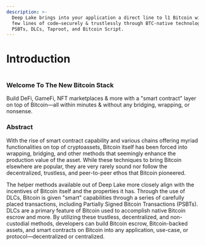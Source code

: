 ```yaml
---
description: >-
  Deep Lake brings into your application a direct line to l1 Bitcoin with only a
  few lines of code—securely & trustlessly through BTC-native technologies like
  PSBTs, DLCs, Taproot, and Bitcoin Script.
---
```


# Introduction

<figure><img src=".gitbook/assets/Copy of The new Bitcoin stack (1500 × 1500 px) (1).png" alt=""><figcaption></figcaption></figure>

### Welcome To The New Bitcoin Stack

Build DeFi, GameFi, NFT marketplaces & more with a "smart contract" layer on top of Bitcoin—all within minutes & without any bridging, wrapping, or nonsense.

### Abstract

With the rise of smart contract capability and various chains offering myriad functionalities on top of cryptoassets, Bitcoin itself has been forced into wrapping, bridging, and other methods that seemingly enhance the production value of the asset. While these techniques to bring Bitcoin elsewhere are popular, they are very rarely sound nor follow the decentralized, trustless, and peer-to-peer ethos that Bitcoin pioneered.

The helper methods available out of Deep Lake more closely align with the incentives of Bitcoin itself and the properties it has. Through the use of DLCs, Bitcoin is given "smart" capabilities through a series of carefully placed transactions, including Partially Signed Bitcoin Transactions (PSBTs). DLCs are a primary feature of Bitcoin used to accomplish native Bitcoin escrow and more. By utilizing these trustless, decentralized, and non-custodial methods, developers can build Bitcoin escrow, Bitcoin-backed assets, and smart contracts on Bitcoin into any application, use-case, or protocol—decentralized or centralized.
